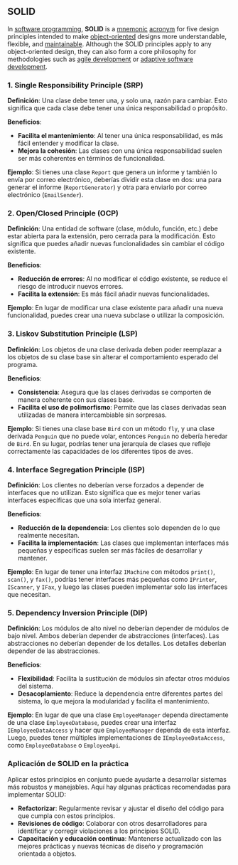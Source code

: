 
## SOLID

In [software programming](https://en.wikipedia.org/wiki/Software_programming "Software programming"), **SOLID** is a [mnemonic](https://en.wikipedia.org/wiki/Mnemonic "Mnemonic") [acronym](https://en.wikipedia.org/wiki/Acronym "Acronym") for five design principles intended to make [object-oriented](https://en.wikipedia.org/wiki/Object-oriented "Object-oriented") designs more understandable, flexible, and [maintainable](https://en.wikipedia.org/wiki/Software_maintenance "Software maintenance"). Although the SOLID principles apply to any object-oriented design, they can also form a core philosophy for methodologies such as [agile development](https://en.wikipedia.org/wiki/Agile_software_development "Agile software development") or [adaptive software development](https://en.wikipedia.org/wiki/Adaptive_software_development "Adaptive software development").

### 1. Single Responsibility Principle (SRP)

**Definición**: Una clase debe tener una, y solo una, razón para cambiar. Esto significa que cada clase debe tener una única responsabilidad o propósito.

**Beneficios**:

- **Facilita el mantenimiento**: Al tener una única responsabilidad, es más fácil entender y modificar la clase.
- **Mejora la cohesión**: Las clases con una única responsabilidad suelen ser más coherentes en términos de funcionalidad.

**Ejemplo**: Si tienes una clase `Report` que genera un informe y también lo envía por correo electrónico, deberías dividir esta clase en dos: una para generar el informe (`ReportGenerator`) y otra para enviarlo por correo electrónico (`EmailSender`).

### 2. Open/Closed Principle (OCP)

**Definición**: Una entidad de software (clase, módulo, función, etc.) debe estar abierta para la extensión, pero cerrada para la modificación. Esto significa que puedes añadir nuevas funcionalidades sin cambiar el código existente.

**Beneficios**:

- **Reducción de errores**: Al no modificar el código existente, se reduce el riesgo de introducir nuevos errores.
- **Facilita la extensión**: Es más fácil añadir nuevas funcionalidades.

**Ejemplo**: En lugar de modificar una clase existente para añadir una nueva funcionalidad, puedes crear una nueva subclase o utilizar la composición.

### 3. Liskov Substitution Principle (LSP)

**Definición**: Los objetos de una clase derivada deben poder reemplazar a los objetos de su clase base sin alterar el comportamiento esperado del programa.

**Beneficios**:

- **Consistencia**: Asegura que las clases derivadas se comporten de manera coherente con sus clases base.
- **Facilita el uso de polimorfismo**: Permite que las clases derivadas sean utilizadas de manera intercambiable sin sorpresas.

**Ejemplo**: Si tienes una clase base `Bird` con un método `fly`, y una clase derivada `Penguin` que no puede volar, entonces `Penguin` no debería heredar de `Bird`. En su lugar, podrías tener una jerarquía de clases que refleje correctamente las capacidades de los diferentes tipos de aves.

### 4. Interface Segregation Principle (ISP)

**Definición**: Los clientes no deberían verse forzados a depender de interfaces que no utilizan. Esto significa que es mejor tener varias interfaces específicas que una sola interfaz general.

**Beneficios**:

- **Reducción de la dependencia**: Los clientes solo dependen de lo que realmente necesitan.
- **Facilita la implementación**: Las clases que implementan interfaces más pequeñas y específicas suelen ser más fáciles de desarrollar y mantener.

**Ejemplo**: En lugar de tener una interfaz `IMachine` con métodos `print()`, `scan()`, y `fax()`, podrías tener interfaces más pequeñas como `IPrinter`, `IScanner`, y `IFax`, y luego las clases pueden implementar solo las interfaces que necesitan.

### 5. Dependency Inversion Principle (DIP)

**Definición**: Los módulos de alto nivel no deberían depender de módulos de bajo nivel. Ambos deberían depender de abstracciones (interfaces). Las abstracciones no deberían depender de los detalles. Los detalles deberían depender de las abstracciones.

**Beneficios**:

- **Flexibilidad**: Facilita la sustitución de módulos sin afectar otros módulos del sistema.
- **Desacoplamiento**: Reduce la dependencia entre diferentes partes del sistema, lo que mejora la modularidad y facilita el mantenimiento.

**Ejemplo**: En lugar de que una clase `EmployeeManager` dependa directamente de una clase `EmployeeDatabase`, puedes crear una interfaz `IEmployeeDataAccess` y hacer que `EmployeeManager` dependa de esta interfaz. Luego, puedes tener múltiples implementaciones de `IEmployeeDataAccess`, como `EmployeeDatabase` o `EmployeeApi`.

### Aplicación de SOLID en la práctica

Aplicar estos principios en conjunto puede ayudarte a desarrollar sistemas más robustos y manejables. Aquí hay algunas prácticas recomendadas para implementar SOLID:

- **Refactorizar**: Regularmente revisar y ajustar el diseño del código para que cumpla con estos principios.
- **Revisiones de código**: Colaborar con otros desarrolladores para identificar y corregir violaciones a los principios SOLID.
- **Capacitación y educación continua**: Mantenerse actualizado con las mejores prácticas y nuevas técnicas de diseño y programación orientada a objetos.